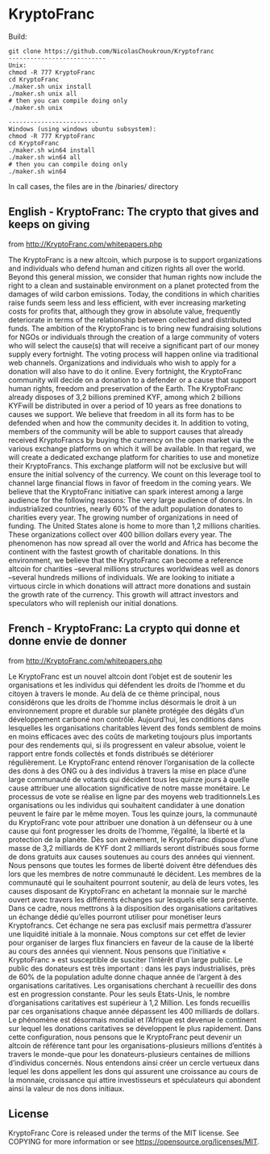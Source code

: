 # KryptoFranc

Build:
```
git clone https://github.com/NicolasChoukroun/Kryptofranc
---------------------------
Unix: 
chmod -R 777 KryptoFranc
cd KryptoFranc
./maker.sh unix install
./maker.sh unix all
# then you can compile doing only
./maker.sh unix

-------------------------
Windows (using windows ubuntu subsystem):
chmod -R 777 KryptoFranc
cd KryptoFranc
./maker.sh win64 install
./maker.sh win64 all
# then you can compile doing only
./maker.sh win64

```
In call cases, the files are in the /binaries/ directory

## English - KryptoFranc: The crypto that gives and keeps on giving

from http://KryptoFranc.com/whitepapers.php

The KryptoFranc is a new altcoin, which purpose is to support organizations and individuals who defend human and citizen rights all over the world. Beyond this general mission, we consider that human rights now include the right to a clean and sustainable environment on a planet protected from the damages of wild carbon emissions.
Today, the conditions in which charities raise funds seem less and less efficient, with ever increasing marketing costs for profits that, although they grow in absolute value, frequently deteriorate in terms of the relationship between collected and distributed funds.
The ambition of the KryptoFranc is to bring new fundraising solutions for NGOs or individuals through the creation of a large community of voters who will select the cause(s) that will receive a significant part of our money supply every fortnight.
The voting process will happen online via traditional web channels. Organizations and individuals who wish to apply for a donation will also have to do it online. Every fortnight, the KryptoFranc community will decide on a donation to a defender or a cause that support human rights, freedom and preservation of the Earth.
The KryptoFranc already disposes of 3,2 billions premined KYF, among which 2 billions KYFwill be distributed in over a period of 10 years as free donations to causes we support.
We believe that freedom in all its form has to be defended when and how the community decides it. In addition to voting, members of the community will be able to support causes that already received KryptoFrancs by buying the currency on the open market via the various exchange platforms on which it will be available.
In that regard, we will create a dedicated exchange platform for charities to use and monetize their KryptoFrancs. This exchange platform will not be exclusive but will ensure the initial solvency of the currency.
We count on this leverage tool to channel large financial flows in favor of freedom in the coming years.
We believe that the KryptoFranc initiative can spark interest among a large audience for the following reasons: The very large audience of donors. In industrialized countries, nearly 60% of the adult population donates to charities every year.
The growing number of organizations in need of funding. The United States alone is home to more than 1,2 millions charities. These organizations collect over 400 billion dollars every year. The phenomenon has now spread all over the world and Africa has become the continent with the fastest growth of charitable donations. In this environment, we believe that the KryptoFranc can become a reference altcoin for charities –several millions structures worldwideas well as donors –several hundreds millions of individuals. We are looking to initiate a virtuous circle in which donations will attract more donations and sustain the growth rate of the currency. This growth will attract investors and speculators who will replenish our initial donations. 

## French - KryptoFranc: La crypto qui donne et donne envie de donner

from http://KryptoFranc.com/whitepapers.php

Le KryptoFranc est un nouvel altcoin dont l’objet est de soutenir les organisations et les individus qui défendent les droits de l’homme et du citoyen à travers le monde. Au delà de ce thème principal, nous considérons que les droits de l’homme inclus désormais le droit à un environnement propre et durable sur planète protégée des dégâts d’un développement carboné non contrôlé. Aujourd’hui, les conditions dans lesquelles les organisations charitables lèvent des fonds semblent de moins en moins efficaces avec des coûts de marketing toujours plus importants pour des rendements qui, si ils progressent en valeur absolue, voient le rapport entre fonds collectés et fonds distribués se détériorer régulièrement. Le KryptoFranc entend rénover l’organisation de la collecte des dons à des ONG ou à des individus à travers la mise en place d’une large communauté de votants qui décident tous les quinze jours à quelle cause attribuer une allocation significative de notre masse monétaire. Le processus de vote se réalise en ligne par des moyens web traditionnels.Les organisations ou les individus qui souhaitent candidater à une donation peuvent le faire par le même moyen. Tous les quinze jours, la communauté du KryptoFranc vote pour attribuer une donation à un défenseur ou à une cause qui font progresser les droits de l’homme, l’égalité, la liberté et la protection de la planète. Dès son avènement, le KryptoFranc dispose d’une masse de 3,2 milliards de KYF dont 2 milliards seront distribués sous forme de dons gratuits aux causes soutenues au cours des années qui viennent. Nous pensons que toutes les formes de liberté doivent être défendues dès lors que les membres de notre communauté le décident. Les membres de la communauté qui le souhaitent pourront soutenir, au delà de leurs votes, les causes disposant de KryptoFranc en achetant la monnaie sur le marché ouvert avec travers les différents échanges sur lesquels elle sera présente.
Dans ce cadre, nous mettrons à la disposition des organisations caritatives un échange dédié qu’elles pourront utiliser pour monétiser
leurs Kryptofrancs. Cet échange ne sera pas exclusif mais permettra d’assurer une liquidité initiale à la monnaie. Nous comptons sur cet effet de levier pour organiser de larges flux financiers en faveur de la cause de la liberté au cours des années qui viennent.
Nous pensons que l’initiative « KryptoFranc » est susceptible de susciter l’intérêt d’un large public. Le public des donateurs est très important : dans les pays industrialisés, près de 60% de la population adulte donne chaque année de l’argent à des organisations caritatives.
Les organisations cherchant à recueillir des dons est en progression constante. Pour les seuls Etats-Unis, le nombre d’organisations caritatives est supérieur à 1,2 Million. Les fonds recueillis par ces organisations chaque année dépassent les 400 milliards de dollars. Le phénomène est désormais mondial et l’Afrique est devenue le continent sur lequel les donations caritatives se développent le plus rapidement. Dans cette configuration, nous pensons que le KryptoFranc peut devenir un altcoin de référence tant pour les organisations-plusieurs millions d’entités à travers le monde-que pour les donateurs-plusieurs centaines de millions d’individus concernés. Nous entendons ainsi créer un cercle vertueux dans lequel les dons appellent les dons qui assurent une croissance au cours de la monnaie,
croissance qui attire investisseurs et spéculateurs qui abondent ainsi la valeur de nos dons initiaux.

## License
KryptoFranc Core is released under the terms of the MIT license. See COPYING for more information or see https://opensource.org/licenses/MIT.
